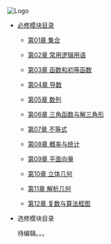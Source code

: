 ![Logo](https://img2020.cnblogs.com/blog/992978/202102/992978-20210204072155275-305923659.png)


* [必修模块目录](./docs/A-1必修模块目录.md)
 
    * [第01章 集合](./docs/A-01集合.md)  
    
    * [第02章 常用逻辑用语](./docs/A-02常用逻辑用语.md)   
    
    * [第03章 函数和初等函数](./docs/A-03函数和初等函数.md)  
    
    * [第04章 导数](./docs/A-04导数.md)  
    
    * [第05章 数列](./docs/A-05数列.md)  
    
    * [第06章 三角函数与解三角形](./docs/A-06三角函数+解三角形.md)  
    
    * [第07章 不等式](./docs/A-07不等式.md)  
        
    * [第08章 概率与统计](./docs/A-08概率与统计.md)  
    
    * [第09章 平面向量](./docs/A-09平面向量.md)
    
    * [第10章 立体几何](./docs/A-10立体几何.md)
    
    * [第11章 解析几何](./docs/A-11解析几何.md)
    
    * [第12章 复数与算法框图](./docs/A-12复数与算法框图.md)
    
    
    
* 选修模块目录

  待编辑。。。
